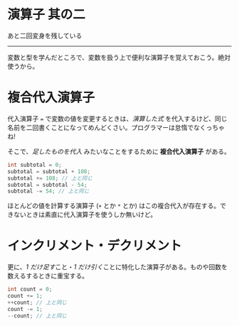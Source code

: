 # 演算子 其の二

あと二回変身を残している

---

変数と型を学んだところで、変数を扱う上で便利な演算子を覚えておこう。絶対使うから。

# 複合代入演算子

代入演算子 `=` で変数の値を変更するときは、*演算した式* を代入するけど、同じ名前を二回書くことになってめんどくさい。プログラマーは怠惰でなくっちゃね!

そこで、*足したものを代入* みたいなことをするために **複合代入演算子** がある。

```cpp
int subtotal = 0;
subtotal = subtotal + 108;
subtotal += 108; // 上と同じ
subtotal = subtotal - 54;
subtotal -= 54; // 上と同じ
```

ほとんどの値を計算する演算子 (`+` とか `*` とか) はこの複合代入が存在する。できないときは素直に代入演算子を使うしか無いけど。


# インクリメント・デクリメント

更に、*1 だけ足す*こと・*1 だけ引く*ことに特化した演算子がある。ものや回数を数えるするときに重宝する。

```cpp
int count = 0;
count += 1;
++count; // 上と同じ
count -= 1;
--count; // 上と同じ
```
